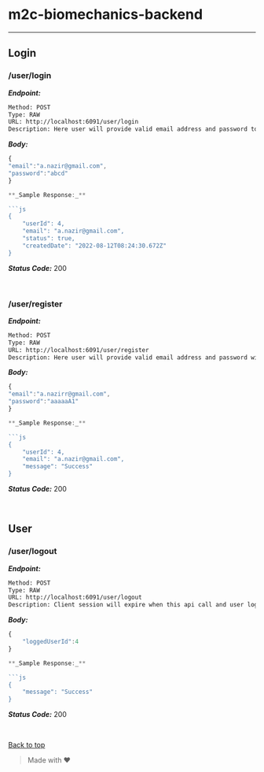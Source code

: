 # m2c-biomechanics-backend
 
---

## Login 

### /user/login

**_Endpoint:_**

```bash
Method: POST
Type: RAW
URL: http://localhost:6091/user/login
Description: Here user will provide valid email address and password to login
```

**_Body:_**

```js
{
"email":"a.nazir@gmail.com",
"password":"abcd"
}

**_Sample Response:_**

```js
{
    "userId": 4,
    "email": "a.nazir@gmail.com",
    "status": true,
    "createdDate": "2022-08-12T08:24:30.672Z"
}
```

**_Status Code:_** 200

<br>

### /user/register

**_Endpoint:_**

```bash
Method: POST
Type: RAW
URL: http://localhost:6091/user/register
Description: Here user will provide valid email address and password with AtLeast 6 characters in length contain at least 1 small case, 1 Upper case and at least 1 number or special character
```

**_Body:_**

```js
{
"email":"a.nazirr@gmail.com",
"password":"aaaaaA1"
}

**_Sample Response:_**

```js
{
    "userId": 4,
    "email": "a.nazir@gmail.com",
    "message": "Success"
}
```

**_Status Code:_** 200

<br>

## User

### /user/logout

**_Endpoint:_**

```bash
Method: POST
Type: RAW
URL: http://localhost:6091/user/logout
Description: Client session will expire when this api call and user logout from system
```

**_Body:_**

```js
{
	"loggedUserId":4
}

**_Sample Response:_**

```js
{
    "message": "Success"
}
```

**_Status Code:_** 200

<br>

[Back to top](#m2c-biomechanics-backend)

> Made with &#9829;
> 